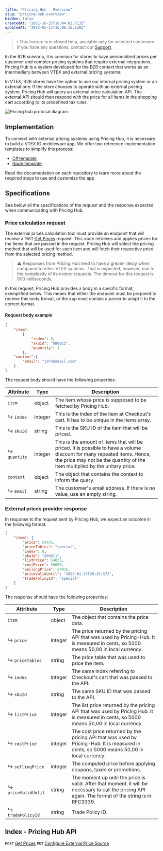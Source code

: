 ```yaml
---
title: "Pricing Hub - Overview"
slug: "pricing-hub-overview"
hidden: false
createdAt: "2021-10-25T18:44:02.713Z"
updatedAt: "2022-06-13T16:06:15.138Z"
---
```


>ℹ️ This feature is in closed beta, available only for selected customers. If you have any questions, contact our [Support](https://help.vtex.com/support).

In the B2B scenario, it is common for stores to have personalized prices per customer and complex pricing systems that require external integrations. Pricing Hub is a system developed for the B2B context that works as an intermediary between VTEX and external pricing systems.

In VTEX, B2B stores have the option to use our internal pricing system or an external one. If the store chooses to operate with an external pricing system, Pricing Hub will query an external price calculation API. The external API should then respond with the price for all items in the shopping cart according to its predefined tax rules.

![Pricing hub protocal diagram](https://user-images.githubusercontent.com/77292838/211634260-e4f7a516-91df-416e-ab43-d9c79d56bc91.png)

## Implementation

To connect with external pricing systems using Pricing Hub, it is necessary to build a VTEX IO middleware app. We offer two reference implementation templates to simplify this process:

- [C# template](https://github.com/vtex-apps/external-prices-app)
- [Node template](https://github.com/vtex-apps/external-prices-node)

Read the documentation on each repository to learn more about the required steps to use and customize the app.

## Specifications

See below all the specifications of the request and the response expected when communicating with Pricing Hub.

### Price calculation request

The external prices calculation tool must provide an endpoint that will receive a `POST` [Get Prices](https://developers.vtex.com/docs/api-reference/pricing-hub#post-/api/pricing-hub/prices) request. This route retrieves and applies prices for the items that are passed in the request. Pricing Hub will select the pricing method that will be used for each item and will fetch their respective price from the selected pricing method.

>⚠️ Responses from Pricing Hub tend to have a greater delay when compared to other VTEX systems. That is expected, however, due to the complexity of its nested requests. The timeout for this request is 900 milliseconds.

In this request, Pricing Hub provides a body in a specific format, exemplified below. This means that either the endpoint must be prepared to receive this body format, or the app must contain a parser to adapt it to the correct format.

#### Request body example

```json
{
    "item": 
        {
            "index": 0,
            "skuId": "880011",
            "quantity": 1
        },
    "context":{
        "email": "john@email.com"
    }
}
```

The request body should have the following properties:

| **Attribute** | **Type** | **Description**                                                                                                                                                                                          |
|---------------|----------|----------------------------------------------------------------------------------------------------------------------------------------------------------------------------------------------------------|
| `item`        | object   | The item whose price is supposed to be fetched by Pricing Hub.                                                                                                                                           |
| ↪ `index`     | integer  | This is the index of the item at Checkout's cart. It has to be unique in the items array.                                                                                                                |
| ↪ `skuId`     | string   | This is the SKU ID of the item that will be priced.                                                                                                                                                      |
| ↪ `quantity`  | integer  | This is the amount of items that will be priced. It is possible to have a volume discount for many repeated items. Hence, the price may not be the quantity of the item multiplied by the unitary price. |
| `context`     | object   | The object that contains the context to inform the query.                                                                                                                                                |
| ↪ `email`     | string   | The customer's email address. If there is no value, use an empty string.                                                                                                                                 |

### External prices provider response

In response to the request sent by Pricing Hub, we expect an outcome in the following format:

```json
{
    "item": {
        "price": 54035,
        "priceTables": "special",
        "index": 0,
        "skuId": "880011",
        "listPrice": 54035,
        "costPrice": 50000,
        "sellingPrice": 54035,
        "priceValidUntil": "2023-01-27T20:29:57Z",
        "tradePolicyId": "special"
    }
}
```

The response should have the following properties:

| **Attribute**       | **Type** | **Description**                                                                                                                                        |
|---------------------|----------|--------------------------------------------------------------------------------------------------------------------------------------------------------|
| `item`              | object   | The object that contains the price data.                                                                                                               |
| ↪ `price`           | integer  | The price returned by the pricing API that was used by Pricing-Hub. It is measured in cents, so 5000 means 50,00 in local currency.                    |
| ↪ `priceTables`     | string   | The price table that was used to price the item.                                                                                                       |
| ↪ `index`           | integer  | The same index referring to Checkout's cart that was passed to the API.                                                                                |
| ↪ `skuId`           | string   | The same SKU ID that was passed to the API.                                                                                                            |
| ↪ `listPrice`       | integer  | The list price returned by the pricing API that was used by Pricing Hub. It is measured in cents, so 5000 means 50,00 in local currency.               |
| ↪ `costPrice`       | integer  | The cost price returned by the pricing API that was used by Pricing-Hub. It is measured in cents, so 5000 means 50,00 in local currency.               |
| ↪ `sellingPrice`    | integer  | The computed price before applying coupons, taxes or promotions.                                                                                       |
| ↪ `priceValidUntil` | string   | The moment up until the price is valid. After that moment, it will be necessary to call the pricing API again. The format of the string is in RFC3339. |
| ↪ `tradePolicyId`   | string   | Trade Policy ID.                                                                                                                                       |

## Index - Pricing Hub API

`POST` [Get Prices](https://developers.vtex.com/docs/api-reference/pricing-hub#post-/api/pricing-hub/prices)
`PUT` [Configure External Price Source](https://developers.vtex.com/docs/api-reference/pricing-hub#put-/api/pricing-hub/prices/config)
